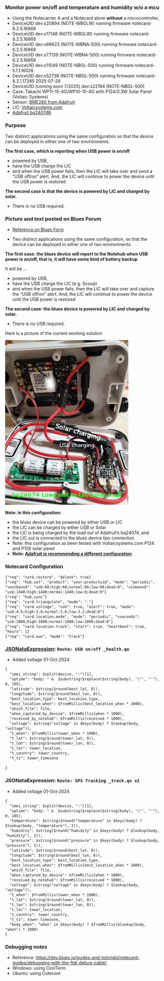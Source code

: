 ### Monitor power on/off and temperature and humidity w/o a mcu
* Using the Notecarrier A and a Notecard alone __without__ a microcontroller,
* DeviceUID dev:x20894 (NOTE-WBGLW) running firmware notecard-6.2.5.16868
* DeviceUID dev:x17148 (NOTE-WBGLW) running firmware notecard-6.2.5.16868
* DeviceUID dev:x69623 (NOTE-WBNA-500) running firmware notecard-6.2.5.16868
* DeviceUID dev:x77139 (NOTE-WBNA-500) running firmware notecard-6.2.5.16868
* DeviceUID dev:x11049 (NOTE-NBGL-500) running firmware notecard-5.1.1.16026
* DeviceUID dev:x52738 (NOTE-NBGL-500) running firmware notecard-8.2.1.17285 2025-07-28
* DeviceUID (coming soon 7/2025) dev:x22194 (NOTE-NBGL-500)
* Case: Takachi WP11-15-4G/WP10-10-4G with P124/0.3W Solar Panel (Voltaic Systems)
* Sensor: [BME280 from Adafruit](https://www.adafruit.com/product/2652)
* LIC: [Voltaicsystems.com](https://voltaicsystems.com/LIC-solar-charger/)
* [Adafruit bq24074B](https://www.adafruit.com/product/4755)

### Purpose
Two distinct applications using the same configuration
so that the device can be deployed in either one of two environments.

**The first case, which is reporting when USB power is on/off**
* powered by USB,
* have the USB charge the LIC
* and when the USB power fails, then the LIC will take over and send a “USB off/on” alert.
And, the LIC will continue to power the device until the USB power is restored

**The second case is that the device is powered by LIC and charged by solar.**
* There is no USB required.

### Picture and text posted on Blues Forum
* [Reference on Blues Form](https://discuss.blues.com/t/charging-scoop-from-notecarrier-a/2379)

* Two distinct applications using the same configuration, so that the device can be deployed in either one of two environments.

**The first case: the blues device will report to the Notehub when USB power is on/off, that is, it will have some kind of battery backup**

It will be …
* powered by USB,
* have the USB charge the LIC (e.g. Scoop)
* and when the USB power fails, then the LIC will take over and capture the “USB off/on” alert. And, the LIC will continue to power the device until the USB power is restored

**The second case: the blues device is powered by LIC and charged by solar.**
* There is no USB required.

Here is a picture of the current working solution

![configuration_v2|375x500](images/configuration_v2.png)

**Note: in this configuration:**
* the blues device can be powered by either USB or LIC
* the LIC can be charged by either USB or Solar
* the LIC is being charged by the load out of Adafruit’s bq24074, and
* the LIC out is connected to the blues device lipo connection
* Note: this configuration as been tested with Voltaicsystems.com P124 and P126 solar panel
* **Note: [Adafruit is recommending a different configuration](https://forums.adafruit.com/viewtopic.php?t=214945)**

### Notecard Configuration
```
{"req": "card.restore", "delete": true}
{"req": "hub.set", "product": "your-productuid", "mode": "periodic", "voutbound": "usb:60;high:60;normal:60;low:60;dead:0", "vinbound": "usb:1440;high:1440;normal:1440;low:0;dead:0"}
{"req": "hub.sync"}
{"req": "card.triangulate", "mode": "-"}
{"req": "card.voltage", "usb": true, "alert": true, "mode": "usb:4.6;high:3.8;normal:3.6;low:3.2;dead:0"}
{"req": "card.location.mode", "mode": "periodic", "vseconds": "usb:1800;high:1800;normal:1800;low:1800;dead:0"}
{"req": "card.location.track", "start": true, "heartbeat": true, "hours": 1}
{"req": "card.aux", "mode": "track"}
```


### [JSONataExpression](https://try.jsonata.org/): `Route: USB on/off _health.qo` 
* Added voltage 01-Oct-2024

```
{
  "imei_string": $split(device, ":")[1],
  "uptime": "body: " &  $substring($replace($string(body), '\"', "'"), 0, 185),
  "latitude": $string($round(best_lat, 8)),
  "longitude": $string($round(best_lon, 8)),
  "best_location_type": best_location_type,
  "best_location_when": $fromMillis(best_location_when * 1000),
  "which_file": file,
  "when_captured_by_device": $fromMillis(when * 1000),
  "received_by_notehub": $fromMillis(received * 1000),
  "voltage": $string("voltage" in $keys(body) ? $lookup(body, "voltage")),
  "t_when": $fromMillis(tower_when * 1000),
  "t_lat": $string($round(tower_lat, 8)),
  "t_lon": $string($round(tower_lon, 8)),
  "t_loc": tower_location,
  "t_country": tower_country,
  "t_tz": tower_timezone

}
```

### JSONataExpression: `Route: GPS Tracking _track.qo v2`
* Added voltage 01-Oct-2024

```
{
  "imei_string": $split(device, ":")[1],
  "uptime": "body: " &  $substring($replace($string(body), '\"', "'"), 0, 185),
  "temperature": $string($round("temperature" in $keys(body) ? $lookup(body, "temperature"), 2)),
  "humidity": $string($round("humidity" in $keys(body) ? $lookup(body, "humidity"), 2)),
  "pressure": $string($round("pressure" in $keys(body) ? $lookup(body, "pressure"), 1)),
  "latitude": $string($round(best_lat, 8)),
  "longitude": $string($round(best_lon, 8)),
  "best_location_type": best_location_type,
  "best_location_when": $fromMillis(best_location_when * 1000),
  "which_file": file,
  "when_captured_by_device": $fromMillis(when * 1000),
  "received_by_notehub": $fromMillis(received * 1000),
  "voltage": $string("voltage" in $keys(body) ? $lookup(body, "voltage")),
  "t_when": $fromMillis(tower_when * 1000),
  "t_lat": $string($round(tower_lat, 8)),
  "t_lon": $string($round(tower_lon, 8)),
  "t_loc": tower_location,
  "t_country": tower_country,
  "t_tz": tower_timezone,
  "body_when": "when" in $keys(body) ? $fromMillis($lookup(body, "when") * 1000)
}
```

### Debugging notes
* Reference: https://dev.blues.io/guides-and-tutorials/notecard-guides/debugging-with-the-ftdi-debug-cable/
* Windows: using CoolTerm
* Ubuntu: using Cutecom

<!--
# vim: ai et ts=4 sts=4 sw=4 nu
-->
